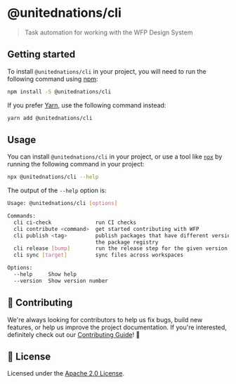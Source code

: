 # @unitednations/cli

> Task automation for working with the WFP Design System

## Getting started

To install `@unitednations/cli` in your project, you will need to run the following
command using [npm](https://www.npmjs.com/):

```bash
npm install -S @unitednations/cli
```

If you prefer [Yarn](https://yarnpkg.com/en/), use the following command
instead:

```bash
yarn add @unitednations/cli
```

## Usage

You can install `@unitednations/cli` in your project, or use a tool like
[`npx`](https://medium.com/@maybekatz/introducing-npx-an-npm-package-runner-55f7d4bd282b)
by running the following command in your project:

```bash
npx @unitednations/cli --help
```

The output of the `--help` option is:

```bash
Usage: @unitednations/cli [options]

Commands:
  cli ci-check              run CI checks
  cli contribute <command>  get started contributing with WFP
  cli publish <tag>         publish packages that have different versions from
                            the package registry
  cli release [bump]        run the release step for the given version bump
  cli sync [target]         sync files across workspaces

Options:
  --help     Show help                                                 [boolean]
  --version  Show version number                                       [boolean]
```

## 🙌 Contributing

We're always looking for contributors to help us fix bugs, build new features,
or help us improve the project documentation. If you're interested, definitely
check out our [Contributing Guide](/.github/CONTRIBUTING.md)! 👀

## 📝 License

Licensed under the [Apache 2.0 License](/LICENSE).
